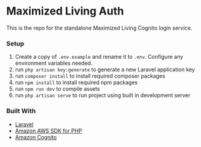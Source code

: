 # Maximized Living Auth
This is the repo for the standalone Maximized Living Cognito login service.

### Setup
1. Create a copy of `.env.example` and rename it to `.env`. Configure any environment variables needed.
2. run `php artisan key:generate` to generate a new Laravel application key
3. run `composer install` to install required composer packages
4. run `npm install` to install required npm packages
5. run `npm run dev` to compile assets
6. run `php artisan serve` to run project using built in development server

### Built With
* [Laravel](https://laravel.com/)
* [Amazon AWS SDK for PHP](http://docs.aws.amazon.com/aws-sdk-php/v3/guide/index.html)
* [Amazon Cognito](https://aws.amazon.com/documentation/cognito/)

